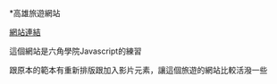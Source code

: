 *高雄旅遊網站

[網站連結](https://sbsy1517.github.io/Kaohsiung-Tour-Site/)

這個網站是六角學院Javascript的練習

跟原本的範本有重新排版跟加入影片元素，讓這個旅遊的網站比較活潑一些



